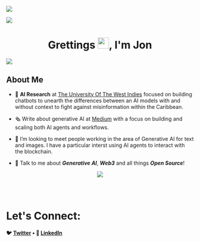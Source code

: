 <!--profile visit count-->
[![](https://visitcount.itsvg.in/api?id=jondoescoding&label=Profile%20Views&color=12&icon=5&pretty=true)](https://visitcount.itsvg.in)

<!--horizontal divider(gradiant)-->
<img src="https://user-images.githubusercontent.com/73097560/115834477-dbab4500-a447-11eb-908a-139a6edaec5c.gif">

<!--H1 Intro Greeting-->
<h1 align="center">Grettings <img src="https://raw.githubusercontent.com/MartinHeinz/MartinHeinz/master/wave.gif" width="30px">, I'm Jon</h1>

<!--horizontal divider(gradiant)-->
<img src="https://user-images.githubusercontent.com/73097560/115834477-dbab4500-a447-11eb-908a-139a6edaec5c.gif">

<!--ABOUT ME SECTION-->
<h2> About Me </h2>

- 🥑 **AI Research** at [The University Of The West Indies](https://www.mona.uwi.edu/) focused on building chatbots to unearth the differences between an AI models with and without context to fight against misinformation within the Caribbean. 

- 🗞️ Write about generative AI at [Medium](https://medium.com/@jondoescoding) with a focus on building and scaling both AI agents and workflows.

- 🌱 I’m looking to meet people working in the area of Generative AI for text and images. I have a particular interst using AI agents to interact with the blockchain.

- 💬 Talk to me about **_Generative AI_**, **_Web3_** and all things **_Open Source_**!

<!--h1 without bottom border-->
<div id="user-content-toc">
  <ul align="center">
  </ul>
</div>
<!--tech stack icons-->
<p align="center">
  <a href="https://skillicons.dev">
    <img src="https://skillicons.dev/icons?i=py,obsidian,git,github,linux,notion,mongodb,vscode,scikitlearn&perline=14" 
  </a> 
  </a>
</p>
<iconify-icon icon="logos:hardhat"></iconify-icon>

<br><br>

<!-- Connect with me -->
# Let's Connect:
<!--icons and links-->
<p align="center">
<strong>
  
🐦 [Twitter](http://www.twitter.com/jondoescoding) • 💼 [LinkedIn](https://www.linkedin.com/in/jonathanwhite-jm/)
</strong>
</p>



